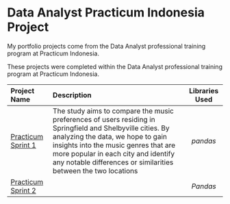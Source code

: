 # Data Analyst Practicum Indonesia Project
My portfolio projects come from the Data Analyst professional training program at Practicum Indonesia.

These projects were completed within the Data Analyst professional training program at Practicum Indonesia.

| Project Name          | Description            | Libraries Used              |
| :-------------------- | :--------------------- |:---------------------------:|
| [Practicum Sprint 1](https://github.com/Anwar12234/Practicum-Indonesia/tree/main/Practicum%20Sprint%201) | The study aims to compare the music preferences of users residing in Springfield and Shelbyville cities. By analyzing the data, we hope to gain insights into the music genres that are more popular in each city and identify any notable differences or similarities between the two locations | *pandas* |
| [Practicum Sprint 2]() | | *Pandas* | 
